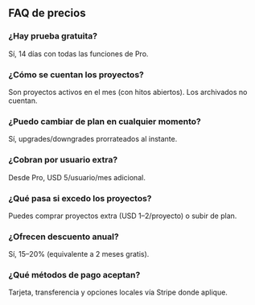 ## FAQ de precios

### ¿Hay prueba gratuita?
Sí, 14 días con todas las funciones de Pro.

### ¿Cómo se cuentan los proyectos?
Son proyectos activos en el mes (con hitos abiertos). Los archivados no cuentan.

### ¿Puedo cambiar de plan en cualquier momento?
Sí, upgrades/downgrades prorrateados al instante.

### ¿Cobran por usuario extra?
Desde Pro, USD 5/usuario/mes adicional.

### ¿Qué pasa si excedo los proyectos?
Puedes comprar proyectos extra (USD 1–2/proyecto) o subir de plan.

### ¿Ofrecen descuento anual?
Sí, 15–20% (equivalente a 2 meses gratis).

### ¿Qué métodos de pago aceptan?
Tarjeta, transferencia y opciones locales vía Stripe donde aplique.
